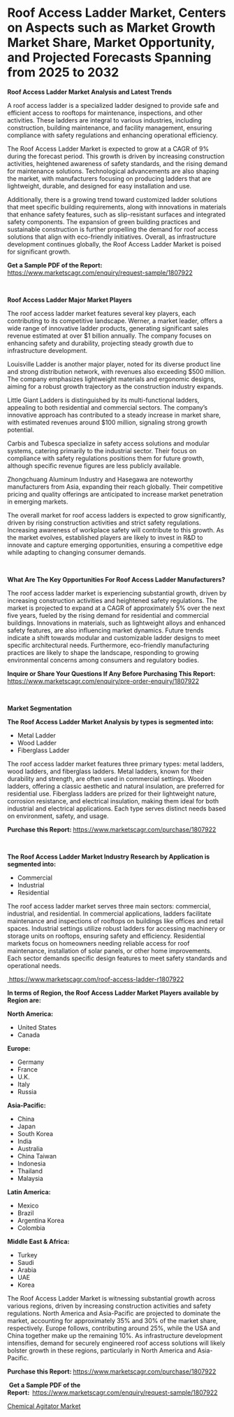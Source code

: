 <p><h1>Roof Access Ladder Market, Centers on Aspects such as Market Growth Market Share, Market Opportunity, and Projected Forecasts Spanning from 2025 to 2032</h1></p><p><strong>Roof Access Ladder Market Analysis and Latest Trends</strong></p>
<p><p>A roof access ladder is a specialized ladder designed to provide safe and efficient access to rooftops for maintenance, inspections, and other activities. These ladders are integral to various industries, including construction, building maintenance, and facility management, ensuring compliance with safety regulations and enhancing operational efficiency.</p><p>The Roof Access Ladder Market is expected to grow at a CAGR of 9% during the forecast period. This growth is driven by increasing construction activities, heightened awareness of safety standards, and the rising demand for maintenance solutions. Technological advancements are also shaping the market, with manufacturers focusing on producing ladders that are lightweight, durable, and designed for easy installation and use.</p><p>Additionally, there is a growing trend toward customized ladder solutions that meet specific building requirements, along with innovations in materials that enhance safety features, such as slip-resistant surfaces and integrated safety components. The expansion of green building practices and sustainable construction is further propelling the demand for roof access solutions that align with eco-friendly initiatives. Overall, as infrastructure development continues globally, the Roof Access Ladder Market is poised for significant growth.</p></p>
<p><strong>Get a Sample PDF of the Report:&nbsp;</strong> <a href="https://www.marketscagr.com/enquiry/request-sample/1807922?utm_campaign=2336&utm_medium=2&utm_source=Github&utm_content=ia&utm_term=19022025&utm_id=roof-access-ladder">https://www.marketscagr.com/enquiry/request-sample/1807922</a></p>
<p>&nbsp;</p>
<p><strong>Roof Access Ladder Major Market Players</strong></p>
<p><p>The roof access ladder market features several key players, each contributing to its competitive landscape. Werner, a market leader, offers a wide range of innovative ladder products, generating significant sales revenue estimated at over $1 billion annually. The company focuses on enhancing safety and durability, projecting steady growth due to infrastructure development.</p><p>Louisville Ladder is another major player, noted for its diverse product line and strong distribution network, with revenues also exceeding $500 million. The company emphasizes lightweight materials and ergonomic designs, aiming for a robust growth trajectory as the construction industry expands.</p><p>Little Giant Ladders is distinguished by its multi-functional ladders, appealing to both residential and commercial sectors. The company’s innovative approach has contributed to a steady increase in market share, with estimated revenues around $100 million, signaling strong growth potential.</p><p>Carbis and Tubesca specialize in safety access solutions and modular systems, catering primarily to the industrial sector. Their focus on compliance with safety regulations positions them for future growth, although specific revenue figures are less publicly available.</p><p>Zhongchuang Aluminum Industry and Hasegawa are noteworthy manufacturers from Asia, expanding their reach globally. Their competitive pricing and quality offerings are anticipated to increase market penetration in emerging markets.</p><p>The overall market for roof access ladders is expected to grow significantly, driven by rising construction activities and strict safety regulations. Increasing awareness of workplace safety will contribute to this growth. As the market evolves, established players are likely to invest in R&D to innovate and capture emerging opportunities, ensuring a competitive edge while adapting to changing consumer demands.</p></p>
<p>&nbsp;</p>
<p><strong>What Are The Key Opportunities For Roof Access Ladder Manufacturers?</strong></p>
<p><p>The roof access ladder market is experiencing substantial growth, driven by increasing construction activities and heightened safety regulations. The market is projected to expand at a CAGR of approximately 5% over the next five years, fueled by the rising demand for residential and commercial buildings. Innovations in materials, such as lightweight alloys and enhanced safety features, are also influencing market dynamics. Future trends indicate a shift towards modular and customizable ladder designs to meet specific architectural needs. Furthermore, eco-friendly manufacturing practices are likely to shape the landscape, responding to growing environmental concerns among consumers and regulatory bodies.</p></p>
<p><strong>Inquire or Share Your Questions If Any Before Purchasing This Report:</strong> <a href="https://www.marketscagr.com/enquiry/pre-order-enquiry/1807922?utm_campaign=2336&utm_medium=2&utm_source=Github&utm_content=ia&utm_term=19022025&utm_id=roof-access-ladder">https://www.marketscagr.com/enquiry/pre-order-enquiry/1807922</a></p>
<p>&nbsp;</p>
<p><strong>Market Segmentation</strong></p>
<p><strong>The Roof Access Ladder Market Analysis by types is segmented into:</strong></p>
<p><ul><li>Metal Ladder</li><li>Wood Ladder</li><li>Fiberglass Ladder</li></ul></p>
<p><p>The roof access ladder market features three primary types: metal ladders, wood ladders, and fiberglass ladders. Metal ladders, known for their durability and strength, are often used in commercial settings. Wooden ladders, offering a classic aesthetic and natural insulation, are preferred for residential use. Fiberglass ladders are prized for their lightweight nature, corrosion resistance, and electrical insulation, making them ideal for both industrial and electrical applications. Each type serves distinct needs based on environment, safety, and usage.</p></p>
<p><strong>Purchase this Report:&nbsp;</strong><a href="https://www.marketscagr.com/purchase/1807922?utm_campaign=2336&utm_medium=2&utm_source=Github&utm_content=ia&utm_term=19022025&utm_id=roof-access-ladder">https://www.marketscagr.com/purchase/1807922</a></p>
<p>&nbsp;</p>
<p><strong>The Roof Access Ladder Market Industry Research by Application is segmented into:</strong></p>
<p><ul><li>Commercial</li><li>Industrial</li><li>Residential</li></ul></p>
<p><p>The roof access ladder market serves three main sectors: commercial, industrial, and residential. In commercial applications, ladders facilitate maintenance and inspections of rooftops on buildings like offices and retail spaces. Industrial settings utilize robust ladders for accessing machinery or storage units on rooftops, ensuring safety and efficiency. Residential markets focus on homeowners needing reliable access for roof maintenance, installation of solar panels, or other home improvements. Each sector demands specific design features to meet safety standards and operational needs.</p></p>
<p><a href="https://www.marketscagr.com/roof-access-ladder-r1807922?utm_campaign=2336&utm_medium=2&utm_source=Github&utm_content=ia&utm_term=19022025&utm_id=roof-access-ladder">&nbsp;https://www.marketscagr.com/roof-access-ladder-r1807922</a></p>
<p><strong>In terms of Region, the Roof Access Ladder Market Players available by Region are:</strong></p>
<p>
    <p> <strong> North America: </strong>
        <ul>
            <li>United States</li>
            <li>Canada</li>
        </ul>
        </p> 
    <p> <strong> Europe: </strong>
        <ul>
            <li>Germany</li>
            <li>France</li>
            <li>U.K.</li>
            <li>Italy</li>
            <li>Russia</li>
        </ul>
        </p> 
    <p> <strong> Asia-Pacific: </strong>
        <ul>
            <li>China</li>
            <li>Japan</li>
            <li>South Korea</li>
            <li>India</li>
            <li>Australia</li>
            <li>China Taiwan</li>
            <li>Indonesia</li>
            <li>Thailand</li>
            <li>Malaysia</li>
        </ul>
        </p> 
    <p> <strong> Latin America: </strong>
        <ul>
            <li>Mexico</li>
            <li>Brazil</li>
            <li>Argentina Korea</li>
            <li>Colombia</li>
        </ul>
        </p> 
    <p> <strong> Middle East & Africa: </strong>
        <ul>
            <li>Turkey</li>
            <li>Saudi</li>
            <li>Arabia</li>
            <li>UAE</li>
            <li>Korea</li>
        </ul>
    </p>
    </p>
<p><p>The Roof Access Ladder Market is witnessing substantial growth across various regions, driven by increasing construction activities and safety regulations. North America and Asia-Pacific are projected to dominate the market, accounting for approximately 35% and 30% of the market share, respectively. Europe follows, contributing around 25%, while the USA and China together make up the remaining 10%. As infrastructure development intensifies, demand for securely engineered roof access solutions will likely bolster growth in these regions, particularly in North America and Asia-Pacific.</p></p>
<p><strong>Purchase this Report: </strong><a href="https://www.marketscagr.com/purchase/1807922?utm_campaign=2336&utm_medium=2&utm_source=Github&utm_content=ia&utm_term=19022025&utm_id=roof-access-ladder">https://www.marketscagr.com/purchase/1807922</a></p>
<p>&nbsp;<strong>Get a Sample PDF of the Report:&nbsp;&nbsp;</strong><a href="https://www.marketscagr.com/enquiry/request-sample/1807922?utm_campaign=2336&utm_medium=2&utm_source=Github&utm_content=ia&utm_term=19022025&utm_id=roof-access-ladder">https://www.marketscagr.com/enquiry/request-sample/1807922</a></p>
<p><strong></strong></p>
<p><p><a href="https://github.com/yazminwollma30/Market-Research-Report-List-1/blob/main/chemical-agitator-market.md?utm_campaign=2336&utm_medium=2&utm_source=Github&utm_content=ia&utm_term=19022025&utm_id=roof-access-ladder">Chemical Agitator Market</a></p></p>
